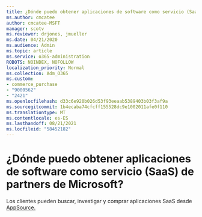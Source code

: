 ```yaml
---
title: ¿Dónde puedo obtener aplicaciones de software como servicio (SaaS)
ms.author: cmcatee
author: cmcatee-MSFT
manager: scotv
ms.reviewer: drjones, jmueller
ms.date: 04/21/2020
ms.audience: Admin
ms.topic: article
ms.service: o365-administration
ROBOTS: NOINDEX, NOFOLLOW
localization_priority: Normal
ms.collection: Adm_O365
ms.custom:
- commerce_purchase
- "9000562"
- "2421"
ms.openlocfilehash: d33c6e920b026d53f93eeaab5389403b03f3af9a
ms.sourcegitcommit: 1b4ecaba74cfcff155528dc9e1002011afe0f110
ms.translationtype: MT
ms.contentlocale: es-ES
ms.lasthandoff: 08/21/2021
ms.locfileid: "58452182"
---
```

# <a name="where-do-i-get-software-as-a-service-saas-apps-from-microsoft-partners"></a>¿Dónde puedo obtener aplicaciones de software como servicio (SaaS) de partners de Microsoft?

Los clientes pueden buscar, investigar y comprar aplicaciones SaaS desde [AppSource.](https://appsource.microsoft.com)